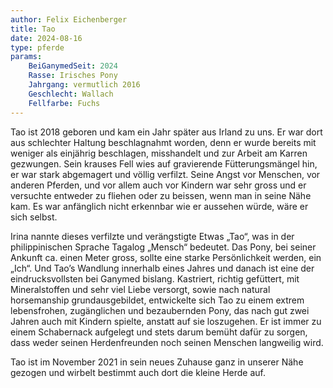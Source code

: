 ```yaml
---
author: Felix Eichenberger
title: Tao
date: 2024-08-16
type: pferde
params:
    BeiGanymedSeit: 2024
    Rasse: Irisches Pony
    Jahrgang: vermutlich 2016
    Geschlecht: Wallach
    Fellfarbe: Fuchs
---
```



Tao ist 2018 geboren und kam ein Jahr später aus Irland zu uns. Er war dort aus schlechter Haltung beschlagnahmt worden, denn er wurde bereits mit weniger als einjährig beschlagen, misshandelt und zur Arbeit am Karren gezwungen. Sein krauses Fell wies auf gravierende Fütterungsmängel hin, er war stark abgemagert und völlig verfilzt. Seine Angst vor Menschen, vor anderen Pferden, und vor allem auch vor Kindern war sehr gross und er versuchte entweder zu fliehen oder zu beissen, wenn man in seine Nähe kam. Es war anfänglich nicht erkennbar wie er aussehen würde, wäre er sich selbst.

Irina nannte dieses verfilzte und verängstigte Etwas „Tao“, was in der philippinischen Sprache Tagalog „Mensch“ bedeutet. Das Pony, bei seiner Ankunft ca. einen Meter gross, sollte eine starke Persönlichkeit werden, ein „Ich“. Und Tao’s Wandlung innerhalb eines Jahres und danach ist eine der eindrucksvollsten bei Ganymed bislang. Kastriert, richtig gefüttert, mit Mineralstoffen und sehr viel Liebe versorgt, sowie nach natural horsemanship grundausgebildet, entwickelte sich Tao zu einem extrem lebensfrohen, zugänglichen und bezaubernden Pony, das nach gut zwei Jahren auch mit Kindern spielte, anstatt auf sie loszugehen. Er ist immer zu einem Schabernack aufgelegt und stets darum bemüht dafür zu sorgen, dass weder seinen Herdenfreunden noch seinen Menschen langweilig wird.

Tao ist im November 2021 in sein neues Zuhause ganz in unserer Nähe gezogen und wirbelt bestimmt auch dort die kleine Herde auf.